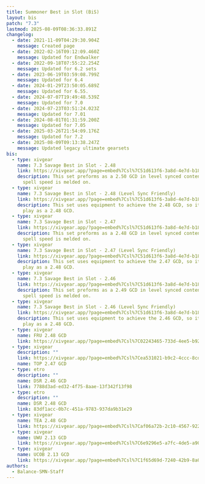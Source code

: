 ```yaml
---
title: Summoner Best in Slot (BiS)
layout: bis
patch: "7.3"
lastmod: 2025-08-09T08:36:33.891Z
changelog:
  - date: 2021-11-09T04:29:30.904Z
    message: Created page
  - date: 2022-02-16T09:12:09.460Z
    message: Updated for Endwalker
  - date: 2022-09-18T07:55:22.254Z
    message: Updated for 6.2 sets
  - date: 2023-06-19T03:59:08.799Z
    message: Updated for 6.4
  - date: 2024-01-29T23:50:05.689Z
    message: Updated for 6.55.
  - date: 2024-07-07T19:49:48.539Z
    message: Updated for 7.0
  - date: 2024-07-23T03:51:24.023Z
    message: Updated for 7.01
  - date: 2024-08-01T01:31:59.200Z
    message: Updated for 7.05
  - date: 2025-03-26T21:54:09.176Z
    message: Updated for 7.2
  - date: 2025-08-09T09:13:38.247Z
    message: Updated legacy ultimate gearsets
bis:
  - type: xivgear
    name: 7.3 Savage Best in Slot - 2.48
    link: https://xivgear.app/?page=embed%7Csl%7C51d613f6-3a8d-4e7d-b18a-28884d254d17&onlySetIndex=0
    description: This set preforms as a 2.50 GCD in level synced content as the
      spell speed is melded on.
  - type: xivgear
    name: 7.3 Savage Best in Slot - 2.48 (Level Sync Friendly)
    link: https://xivgear.app/?page=embed%7Csl%7C51d613f6-3a8d-4e7d-b18a-28884d254d17&onlySetIndex=1
    description: This set uses equipment to achieve the 2.48 GCD, so it will always
      play as a 2.48 GCD.
  - type: xivgear
    name: 7.3 Savage Best in Slot - 2.47
    link: https://xivgear.app/?page=embed%7Csl%7C51d613f6-3a8d-4e7d-b18a-28884d254d17&onlySetIndex=3
    description: This set preforms as a 2.48 GCD in level synced content as the
      spell speed is melded on.
  - type: xivgear
    name: 7.3 Savage Best in Slot - 2.47 (Level Sync Friendly)
    link: https://xivgear.app/?page=embed%7Csl%7C51d613f6-3a8d-4e7d-b18a-28884d254d17&onlySetIndex=4
    description: This set uses equipment to achieve the 2.47 GCD, so it will always
      play as a 2.48 GCD.
  - type: xivgear
    name: 7.3 Savage Best in Slot - 2.46
    link: https://xivgear.app/?page=embed%7Csl%7C51d613f6-3a8d-4e7d-b18a-28884d254d17&onlySetIndex=6
    description: This set preforms as a 2.49 GCD in level synced content as the
      spell speed is melded on.
  - type: xivgear
    name: 7.3 Savage Best in Slot - 2.46 (Level Sync Friendly)
    link: https://xivgear.app/?page=embed%7Csl%7C51d613f6-3a8d-4e7d-b18a-28884d254d17&onlySetIndex=7
    description: This set uses equipment to achieve the 2.46 GCD, so it will always
      play as a 2.48 GCD.
  - type: xivgear
    name: FRU 2.48 GCD
    link: https://xivgear.app/?page=embed%7Csl%7C02243465-733d-4ee5-b92e-6e924fb4591c&onlySetIndex=1
  - type: xivgear
    description: ""
    link: https://xivgear.app/?page=embed%7Csl%7Cea531021-b9c2-4ccc-8cd4-66c1f7d5117e&onlySetIndex=5
    name: TOP 2.47 GCD
  - type: etro
    description: ""
    name: DSR 2.46 GCD
    link: 7788d3ad-ed32-4f75-8aae-13f342f13f98
  - type: etro
    description: ""
    name: DSR 2.48 GCD
    link: 83df1acc-0b7c-451a-9783-937da9b31e29
  - type: xivgear
    name: TEA 2.48 GCD
    link: https://xivgear.app/?page=embed%7Csl%7Caf06a72b-2c10-4567-922a-6a00134f1a23&onlySetIndex=1
  - type: xivgear
    name: UWU 2.13 GCD
    link: https://xivgear.app/?page=embed%7Csl%7C6e9296e5-a7fc-4de5-a908-62396d0ff93f&onlySetIndex=0
  - type: xivgear
    name: UCOB 2.13 GCD
    link: https://xivgear.app/?page=embed%7Csl%7C1f65d69d-7240-42b9-8a01-ccd9791b7796&onlySetIndex=0
authors:
  - Balance-SMN-Staff
---
```

